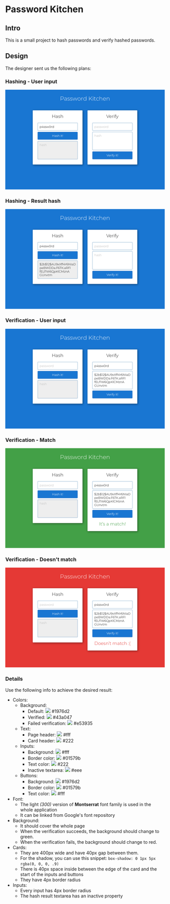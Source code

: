 # Password Kitchen

## Intro

This is a small project to hash passwords and verify hashed passwords.

## Design

The designer sent us the following plans:

### Hashing - User input

![Hashing - User input](design/design_hash_input.png)

### Hashing - Result hash

![Hashing - Result hash](design/design_hash_result.png)

### Verification - User input

![Verification - User input](design/design_verify_input.png)

### Verification - Match

![Verification - Match](design/design_verify_match.png)

### Verification - Doesn't match

![Verification - Doesn't match](design/design_verify_fail.png)


### Details

Use the following info to achieve the desired result:
- Colors:
  - Background:
    - Default: ![](http://via.placeholder.com/15/1976d2?text=%20) #1976d2
    - Verified: ![](http://via.placeholder.com/15/43a047?text=%20) #43a047
    - Failed verification: ![](http://via.placeholder.com/15/e53935?text=%20) #e53935
  - Text:
    - Page header: ![](http://via.placeholder.com/15/fff?text=%20) #fff
    - Card header: ![](http://via.placeholder.com/15/222?text=%20) #222
  - Inputs:
    - Background: ![](http://via.placeholder.com/15/fff?text=%20) #fff
    - Border color: ![](http://via.placeholder.com/15/01579b?text=%20) #01579b
    - Text color: ![](http://via.placeholder.com/15/222?text=%20) #222
    - Inactive textarea: ![](http://via.placeholder.com/15/eee?text=%20) #eee
  - Buttons:
    - Background: ![](http://via.placeholder.com/15/1976d2?text=%20) #1976d2
    - Border color: ![](http://via.placeholder.com/15/01579b?text=%20) #01579b
    - Text color: ![](http://via.placeholder.com/15/fff?text=%20) #fff
- Font:
  - The light *(300)* version of **Montserrat** font family is used in the whole application
  - It can be linked from Google's font repository
- Background:
  - It should cover the whole page
  - When the verification succeeds, the background should change to green.
  - When the verification fails, the background should change to red.
- Cards:
  - They are 400px wide and have 40px gap between them.
  - For the shadow, you can use this snippet: `box-shadow: 0 1px 5px rgba(0, 0, 0, .9)`
  - There is 40px space inside between the edge of the card and the start of the inputs and buttons
  - They have 4px border radius
- Inputs:
  - Every input has 4px border radius
  - The hash result textarea has an inactive property
